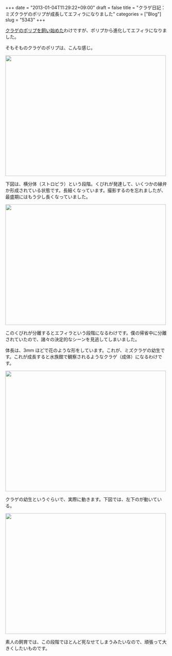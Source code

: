 +++
date = "2013-01-04T11:29:22+09:00"
draft = false
title = "クラゲ日記：ミズクラゲのポリプが成長してエフィラになりました"
categories = ["Blog"]
slug = "5343"
+++

<a href="http://rakuishi.com/kurage/5276/" target="_blank">クラゲのポリプを飼い始めた</a>わけですが、ポリプから進化してエフィラになりました。

そもそものクラゲのポリプは、こんな感じ。

<img class="align-center" src="/images/2012/12/5343_1.jpg" border="0" width="500" height="375" />

下図は、横分体（ストロビラ）という段階。くびれが発達して、いくつかの縁弁か形成されている状態です。長細くなっています。撮影するのを忘れましたが、最盛期にはもう少し長くなっていました。

<img class="align-center" src="/images/2013/01/5343_2.jpg" border="0" width="500" height="375" />

このくびれが分離するとエフィラという段階になるわけです。僕の帰省中に分離されていたので、諸々の決定的なシーンを見逃してしまいました。

体長は、3mm ほどで花のような形をしています。これが、ミズクラゲの幼生です。これが成長すると水族館で観察されるようなクラゲ（成体）になるわけです。

<img class="align-center" src="/images/2013/01/5343_3.jpg" border="0" width="500" height="375" />

クラゲの幼生というぐらいで、実際に動きます。下図では、左下のが動いている。

<img class="align-center" src="/images/2013/01/5343_4.jpg" border="0" width="500" height="375" />

素人の飼育では、この段階でほとんど死なせてしまうみたいなので、頑張って大きくしたいものです。
